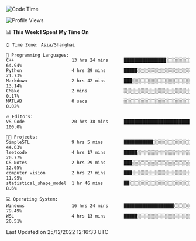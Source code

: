 <!--START_SECTION:waka-->
![Code Time](http://img.shields.io/badge/Code%20Time-502%20hrs%2031%20mins-blue)

![Profile Views](http://img.shields.io/badge/Profile%20Views-8-blue)

📊 **This Week I Spent My Time On** 

```text
⌚︎ Time Zone: Asia/Shanghai

💬 Programming Languages: 
C++                      13 hrs 24 mins      ████████████████░░░░░░░░░   64.94% 
Python                   4 hrs 29 mins       █████░░░░░░░░░░░░░░░░░░░░   21.73% 
Markdown                 2 hrs 42 mins       ███░░░░░░░░░░░░░░░░░░░░░░   13.14% 
CMake                    2 mins              ░░░░░░░░░░░░░░░░░░░░░░░░░   0.17% 
MATLAB                   0 secs              ░░░░░░░░░░░░░░░░░░░░░░░░░   0.02%

🔥 Editors: 
VS Code                  20 hrs 38 mins      █████████████████████████   100.0%

🐱‍💻 Projects: 
SimpleSTL                9 hrs 5 mins        ███████████░░░░░░░░░░░░░░   44.03% 
leetcode                 4 hrs 17 mins       █████░░░░░░░░░░░░░░░░░░░░   20.77% 
CS-Notes                 2 hrs 29 mins       ███░░░░░░░░░░░░░░░░░░░░░░   12.05% 
computer vision          2 hrs 27 mins       ███░░░░░░░░░░░░░░░░░░░░░░   11.95% 
statistical_shape_model  1 hr 46 mins        ██░░░░░░░░░░░░░░░░░░░░░░░   8.6%

💻 Operating System: 
Windows                  16 hrs 24 mins      ███████████████████░░░░░░   79.49% 
WSL                      4 hrs 13 mins       █████░░░░░░░░░░░░░░░░░░░░   20.51%

```


 Last Updated on 25/12/2022 12:16:33 UTC
<!--END_SECTION:waka-->